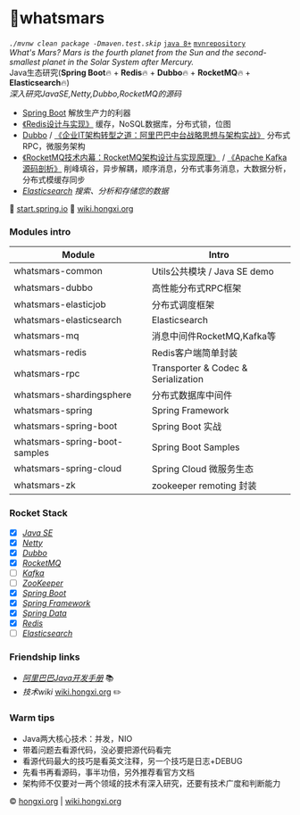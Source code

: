 # 🚀whatsmars
*`./mvnw clean package -Dmaven.test.skip`* [`java 8+`](http://www.oracle.com/technetwork/java/javase/downloads) [`mvnrepository`](http://mvn.hongxi.org)
<br>*What's Mars? Mars is the fourth planet from the Sun and the second-smallest planet in the Solar System after Mercury.*
<br>Java生态研究(**Spring Boot**🔥 + **Redis**🔥 + **Dubbo**🔥 + **RocketMQ**🔥 + **Elasticsearch**🔥)
<br>*深入研究JavaSE,Netty,Dubbo,RocketMQ的源码*
- [Spring Boot](https://spring.io/projects/spring-boot) 解放生产力的利器
- [《Redis设计与实现》](https://e.jd.com/30189715.html) 缓存，NoSQL数据库，分布式锁，位图
- [Dubbo](http://dubbo.apache.org/en-us/) / [《企业IT架构转型之道：阿里巴巴中台战略思想与架构实战》](https://book.douban.com/subject/27039508/) 分布式RPC，微服务架构
- [《RocketMQ技术内幕：RocketMQ架构设计与实现原理》](https://e.jd.com/30446645.html) / [《Apache Kafka 源码剖析》](https://e.jd.com/30352947.html) 削峰填谷，异步解耦，顺序消息，分布式事务消息，大数据分析，分布式模缓存同步
- [*Elasticsearch*](https://www.elastic.co) *搜索、分析和存储您的数据*

👻 [start.spring.io](https://start.spring.io) 👻 [wiki.hongxi.org](http://wiki.hongxi.org)

### Modules intro
Module | Intro
------ | ------
whatsmars-common | Utils公共模块 / Java SE demo
whatsmars-dubbo | 高性能分布式RPC框架
whatsmars-elasticjob | 分布式调度框架
whatsmars-elasticsearch | Elasticsearch
whatsmars-mq | 消息中间件RocketMQ,Kafka等
whatsmars-redis | Redis客户端简单封装
whatsmars-rpc | Transporter & Codec & Serialization
whatsmars-shardingsphere | 分布式数据库中间件
whatsmars-spring | Spring Framework
whatsmars-spring-boot | Spring Boot 实战
whatsmars-spring-boot-samples | Spring Boot Samples
whatsmars-spring-cloud | Spring Cloud 微服务生态
whatsmars-zk | zookeeper remoting 封装

### Rocket Stack
- [x] [*Java SE*](http://java.hongxi.org)
- [x] [*Netty*](https://github.com/netty/netty)
- [x] [*Dubbo*](https://github.com/apache/dubbo)
- [x] [*RocketMQ*](https://github.com/apache/rocketmq)
- [ ] [*Kafka*](https://github.com/apache/kafka)
- [ ] [*ZooKeeper*](https://github.com/apache/zookeeper)
- [x] [*Spring Boot*](https://github.com/spring-projects/spring-boot)
- [x] [*Spring Framework*](https://github.com/spring-projects/spring-framework)
- [x] [*Spring Data*](https://github.com/spring-projects/spring-data-examples)
- [x] [*Redis*](https://github.com/antirez/redis)
- [ ] [*Elasticsearch*](https://github.com/elastic/elasticsearch)

### Friendship links
- [*阿里巴巴Java开发手册*](https://github.com/alibaba/Alibaba-Java-Coding-Guidelines) 📚
- *技术wiki* [wiki.hongxi.org](http://wiki.hongxi.org) ✏️

### Warm tips
- Java两大核心技术：并发，NIO
- 带着问题去看源代码，没必要把源代码看完
- 看源代码最大的技巧是看英文注释，另一个技巧是日志+DEBUG
- 先看书再看源码，事半功倍，另外推荐看官方文档
- 架构师不仅要对一两个领域的技术有深入研究，还要有技术广度和判断能力

&copy; [hongxi.org](http://hongxi.org) | [wiki.hongxi.org](http://wiki.hongxi.org)
